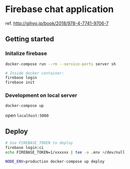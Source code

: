 # Firebase chat application

ref. http://gihyo.jp/book/2018/978-4-7741-9706-7

## Getting started

### Initalize firebase

```sh
docker-compose run --rm --service-ports server sh
```

```sh
# Inside docker container:
firebase login
firebase init
```

### Development on local server

```sh
docker-compose up
```

open `localhost:5000`

## Deploy

```sh
# Use FIREBASE_TOKEN to deploy
firebase login:ci
echo FIREBASE_TOKEN=1/xxxxxx | tee -a .env >/dev/null

NODE_ENV=production docker-compose up deploy
```
